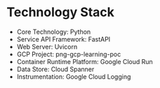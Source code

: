 # Technology Stack

* Core Technology: Python
* Service API Framework: FastAPI
* Web Server: Uvicorn
* GCP Project: png-gcp-learning-poc
* Container Runtime Platform: Google Cloud Run
* Data Store: Cloud Spanner
* Instrumentation: Google Cloud Logging
